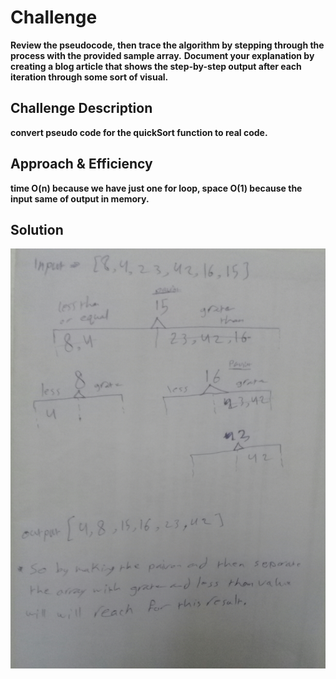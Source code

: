 # Challenge 

**Review the pseudocode, then trace the algorithm by stepping through the process with the provided sample array.**
**Document your explanation by creating a blog article that shows the step-by-step output after each iteration through some sort of visual.**

## Challenge Description
**convert pseudo code for the quickSort function to real code.**

## Approach & Efficiency
**time O(n) because we have just one for loop, space O(1) because the input same of output in memory.**

## Solution
![image](../../assets/quickSort.jpg)